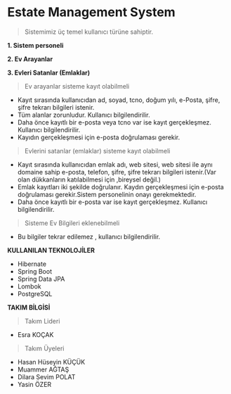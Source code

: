 # Estate Management System
 > Sistemimiz üç temel kullanıcı türüne sahiptir. 
 
 **1. Sistem personeli**
 
 **2. Ev Arayanlar**
 
 **3. Evleri Satanlar (Emlaklar)**
 
 > Ev arayanlar  sisteme kayıt olabilmeli 

* Kayıt sırasında kullanıcıdan ad, soyad, tcno, doğum yılı, e-Posta, şifre, şifre tekrarı bilgileri istenir.
* Tüm alanlar zorunludur. Kullanıcı bilgilendirilir.
* Daha önce kayıtlı bir e-posta veya tcno var ise kayıt gerçekleşmez. Kullanıcı bilgilendirilir.
* Kayıdın gerçekleşmesi için e-posta doğrulaması gerekir.


 > Evlerini satanlar (emlaklar)  sisteme kayıt olabilmeli 

* Kayıt sırasında kullanıcıdan emlak adı, web sitesi, web sitesi ile aynı domaine sahip e-posta, telefon, şifre, şifre tekrarı bilgileri istenir.(Var olan dükkanların katılabilmesi için ,bireysel değil.)
* Emlak kayıtları iki şekilde doğrulanır. Kaydın gerçekleşmesi için e-posta doğrulaması gerekir.Sistem personelinin onayı gerekmektedir.
* Daha önce kayıtlı bir e-posta var ise kayıt gerçekleşmez. Kullanıcı bilgilendirilir.


 > Sisteme Ev Bilgileri eklenebilmeli 

* Bu bilgiler tekrar edilemez , kullanıcı bilgilendirilir.

**KULLANILAN TEKNOLOJİLER**
* Hibernate
* Spring Boot
* Spring Data JPA
* Lombok
* PostgreSQL



 **TAKIM BİLGİSİ**
 > Takım Lideri
 * Esra KOÇAK
 > Takım Üyeleri
  * Hasan Hüseyin KÜÇÜK
  * Muammer AĞTAŞ
  * Dilara Sevim POLAT
  * Yasin ÖZER

